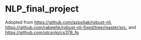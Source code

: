 # NLP_final_project

Adopted from https://github.com/azpoliak/robust-nli, https://github.com/rabeehk/robust-nli-fixed/tree/master/src, and https://github.com/utcsnlp/cs378_fp